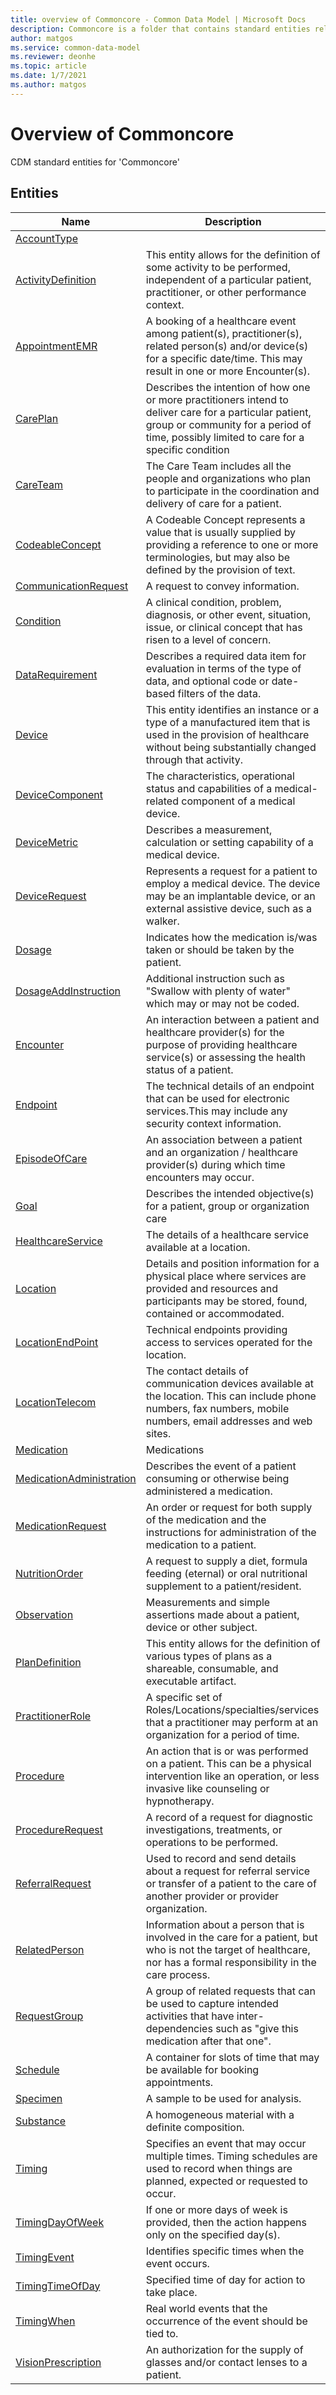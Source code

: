 ```yaml
---
title: overview of Commoncore - Common Data Model | Microsoft Docs
description: Commoncore is a folder that contains standard entities related to the Common Data Model.
author: matgos
ms.service: common-data-model
ms.reviewer: deonhe
ms.topic: article
ms.date: 1/7/2021
ms.author: matgos
---
```


# Overview of Commoncore

CDM standard entities for 'Commoncore'  

## Entities

|Name|Description|
|---|---|
|[AccountType](AccountType.md)||
|[ActivityDefinition](ActivityDefinition.md)|This entity allows for the definition of some activity to be performed, independent of a particular patient, practitioner, or other performance context.|
|[AppointmentEMR](AppointmentEMR.md)|A booking of a healthcare event among patient(s), practitioner(s), related person(s) and/or device(s) for a specific date/time. This may result in one or more Encounter(s).|
|[CarePlan](CarePlan.md)|Describes the intention of how one or more practitioners intend to deliver care for a particular patient, group or community for a period of time, possibly limited to care for a specific condition|
|[CareTeam](CareTeam.md)|The Care Team includes all the people and organizations who plan to participate in the coordination and delivery of care for a patient.|
|[CodeableConcept](CodeableConcept.md)|A Codeable Concept represents a value that is usually supplied by providing a reference to one or more terminologies, but may also be defined by the provision of text.|
|[CommunicationRequest](CommunicationRequest.md)|A request to convey information.|
|[Condition](Condition.md)|A clinical condition, problem, diagnosis, or other event, situation, issue, or clinical concept that has risen to a level of concern.|
|[DataRequirement](DataRequirement.md)|Describes a required data item for evaluation in terms of the type of data, and optional code or date-based filters of the data.|
|[Device](Device.md)|This entity identifies an instance or a type of a manufactured item that is used in the provision of healthcare without being substantially changed through that activity.|
|[DeviceComponent](DeviceComponent.md)|The characteristics, operational status and capabilities of a medical-related component of a medical device.|
|[DeviceMetric](DeviceMetric.md)|Describes a measurement, calculation or setting capability of a medical device.|
|[DeviceRequest](DeviceRequest.md)|Represents a request for a patient to employ a medical device. The device may be an implantable device, or an external assistive device, such as a walker.|
|[Dosage](Dosage.md)|Indicates how the medication is/was taken or should be taken by the patient.|
|[DosageAddInstruction](DosageAddInstruction.md)|Additional instruction such as "Swallow with plenty of water" which may or may not be coded.|
|[Encounter](Encounter.md)|An interaction between a patient and healthcare provider(s) for the purpose of providing healthcare service(s) or assessing the health status of a patient.|
|[Endpoint](Endpoint.md)|The technical details of an endpoint that can be used for electronic services.This may include any security context information.|
|[EpisodeOfCare](EpisodeOfCare.md)|An association between a patient and an organization / healthcare provider(s) during which time encounters may occur.|
|[Goal](Goal.md)|Describes the intended objective(s) for a patient, group or organization care|
|[HealthcareService](HealthcareService.md)|The details of a healthcare service available at a location.|
|[Location](Location.md)|Details and position information for a physical place where services are provided and resources and participants may be stored, found, contained or accommodated.|
|[LocationEndPoint](LocationEndPoint.md)|Technical endpoints providing access to services operated for the location.|
|[LocationTelecom](LocationTelecom.md)|The contact details of communication devices available at the location. This can include phone numbers, fax numbers, mobile numbers, email addresses and web sites.|
|[Medication](Medication.md)|Medications|
|[MedicationAdministration](MedicationAdministration.md)|Describes the event of a patient consuming or otherwise being administered a medication.|
|[MedicationRequest](MedicationRequest.md)|An order or request for both supply of the medication and the instructions for administration of the medication to a patient.|
|[NutritionOrder](NutritionOrder.md)|A request to supply a diet, formula feeding (eternal) or oral nutritional supplement to a patient/resident.|
|[Observation](Observation.md)|Measurements and simple assertions made about a patient, device or other subject.|
|[PlanDefinition](PlanDefinition.md)|This entity allows for the definition of various types of plans as a shareable, consumable, and executable artifact.|
|[PractitionerRole](PractitionerRole.md)|A specific set of Roles/Locations/specialties/services that a practitioner may perform at an organization for a period of time.|
|[Procedure](Procedure.md)|An action that is or was performed on a patient. This can be a physical intervention like an operation, or less invasive like counseling or hypnotherapy.|
|[ProcedureRequest](ProcedureRequest.md)|A record of a request for diagnostic investigations, treatments, or operations to be performed.|
|[ReferralRequest](ReferralRequest.md)|Used to record and send details about a request for referral service or transfer of a patient to the care of another provider or provider organization.|
|[RelatedPerson](RelatedPerson.md)|Information about a person that is involved in the care for a patient, but who is not the target of healthcare, nor has a formal responsibility in the care process.|
|[RequestGroup](RequestGroup.md)|A group of related requests that can be used to capture intended activities that have inter-dependencies such as "give this medication after that one".|
|[Schedule](Schedule.md)|A container for slots of time that may be available for booking appointments.|
|[Specimen](Specimen.md)|A sample to be used for analysis.|
|[Substance](Substance.md)|A homogeneous material with a definite composition.|
|[Timing](Timing.md)|Specifies an event that may occur multiple times. Timing schedules are used to record when things are planned, expected or requested to occur.|
|[TimingDayOfWeek](TimingDayOfWeek.md)|If one or more days of week is provided, then the action happens only on the specified day(s).|
|[TimingEvent](TimingEvent.md)|Identifies specific times when the event occurs.|
|[TimingTimeOfDay](TimingTimeOfDay.md)|Specified time of day for action to take place.|
|[TimingWhen](TimingWhen.md)|Real world events that the occurrence of the event should be tied to.|
|[VisionPrescription](VisionPrescription.md)|An authorization for the supply of glasses and/or contact lenses to a patient.|
